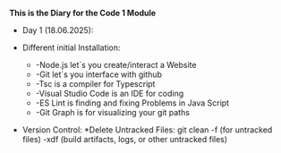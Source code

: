**This is the Diary for the Code 1 Module**

* Day 1 (18.06.2025):
* Different initial Installation:
  * -Node.js let´s you create/interact a Website
  * -Git let´s you interface with github
  * -Tsc is a compiler for Typescript
  * -Visual Studio Code is an IDE for coding
  * -ES Lint is finding and fixing Problems in Java Script
  * -Git Graph is for visualizing your git paths

* Version Control:
 *Delete Untracked Files: git clean -f (for untracked files) -xdf (build artifacts, logs, or other untracked files)
